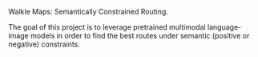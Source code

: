 Walkle Maps: Semantically Constrained Routing.

The goal of this project is to leverage pretrained multimodal language-image models in order to find the best routes under semantic (positive or negative) constraints.
